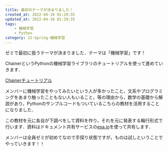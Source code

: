 ```yaml
---
title: 最初のテーマが決まりました！
created_at: 2022-04-10 01:29:35
updated_at: 2022-04-10 01:29:35
tags: 
    - 機械学習
    - Python
category: 22-Spring-機械学習
---
```


ゼミで最初に扱うテーマが決まりました．テーマは「機械学習」です！

ChainerというPythonの機械学習ライブラリのチュートリアルを使って進めていきます．

[Chainerチュートリアル](https://tutorials.chainer.org/ja/tutorial.html)

メンバーに機械学習をやってみたいという人が多かったこと，文系やプログラミングをあまり触ったこともない人もいること，等の理由から，数学の基礎から解説があり，Pythonのサンプルコードもついているこちらの教材を活用することになりました．

この教材を元に各自が下調べをして資料を作り，それを元に発表する輪行形式で行います．資料はドキュメント共有サービスの[esa.io](https://esa.io/)を使って共有します．

メンバーは全員ゼミが初めてなので手探り状態ですが，ものは試しということでやっていきます！！
